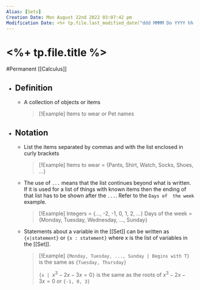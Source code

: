 ```yaml
---
Alias: [Sets]
Creation Date: Mon August 22nd 2022 03:07:42 pm 
Modification Date: <%+ tp.file.last_modified_date("ddd MMMM Do YYYY hh:mm:ss a") %>
---
```

# <%+ tp.file.title %>
#Permanent [[Calculus]]

- ## Definition
	- A collection of objects or items
	  > [!Example]
	  > Items to wear or Pet names
- ## Notation
	- List the items separated by commas and with the list enclosed in curly brackets
	  > [!Example]
	  > Items to wear = {Pants, Shirt, Watch, Socks, Shoes, ...}
	- The use of `...` means that the list continues beyond what is written. If it is used for a list of things with known items then the ending of that list has to be shown after the `...`. Refer to the `Days of  the week` example.
	  > [!Example]
	  > Integers = {..., -2, -1, 0, 1, 2, ...}
	  > Days of the week = {Monday, Tuesday, Wednesday, ..., Sunday}
	- Statements about a variable in the [[Set]] can be written as `{x|statement}` or `{x : statement}` where x is the list of variables in the [[Set]].
	  > [!Example]
	  > `{Monday, Tuesday, ..., Sunday | Begins with T}` is the same as `{Tuesday, Thursday}`
	  > 
	  > `{x | `$x^3-2x-3x=0$`}` is the same as the roots of $x^3-2x-3x=0$ or `{-1, 0, 3}`